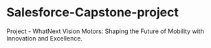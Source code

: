 # Salesforce-Capstone-project
Project - WhatNext Vision Motors: Shaping the Future of Mobility with Innovation and Excellence.
